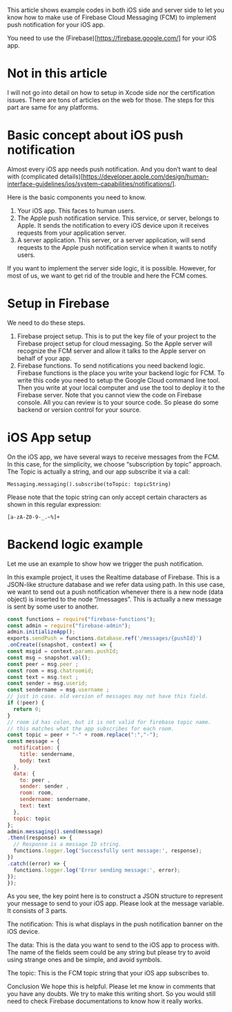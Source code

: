 This article shows example codes in both iOS side and server side to let you know how to make use of Firebase Cloud Messaging (FCM) to implement push notification for your iOS app.

You need to use the (Firebase)[https://firebase.google.com/] for your iOS app.

# Not in this article

I will not go into detail on how to setup in Xcode side nor the certification issues. There are tons of articles on the web for those. The steps for this part are same for any platforms.

# Basic concept about iOS push notification

Almost every iOS app needs push notification. And you don’t want to deal with (complicated details)[https://developer.apple.com/design/human-interface-guidelines/ios/system-capabilities/notifications/].

Here is the basic components you need to know.

1. Your iOS app. This faces to human users.
2. The Apple push notification service. This service, or server, belongs to Apple. It sends the notification to every iOS device upon it receives requests from your application server.
3. A server application. This server, or a server application, will send requests to the Apple push notification service when it wants to notify users.

If you want to implement the server side logic, it is possible. However, for most of us, we want to get rid of the trouble and here the FCM comes.

# Setup in Firebase

We need to do these steps.

1. Firebase project setup. This is to put the key file of your project to the Firebase project setup for cloud messaging. So the Apple server will recognize the FCM server and allow it talks to the Apple server on behalf of your app.
2. Firebase functions. To send notifications you need backend logic. Firebase functions is the place you write your backend logic for FCM. To write this code you need to setup the Google Cloud command line tool. Then you write at your local computer and use the tool to deploy it to the Firebase server. Note that you cannot view the code on Firebase console. All you can review is to your source code. So please do some backend or version control for your source.

# iOS App setup

On the iOS app, we have several ways to receive messages from the FCM. In this case, for the simplicity, we choose “subscription by topic” approach. The Topic is actually a string, and our app subscribe it via a call:

```
Messaging.messaging().subscribe(toTopic: topicString)
```

Please note that the topic string can only accept certain characters as shown in this regular expression:

```
[a-zA-Z0-9-_.~%]+
```

# Backend logic example

Let me use an example to show how we trigger the push notification.

In this example project, it uses the Realtime database of Firebase. This is a JSON-like structure database and we refer data using path. In this use case, we want to send out a push notification whenever there is a new node (data object) is inserted to the node “/messages”. This is actually a new message is sent by some user to another.

```javascript
const functions = require("firebase-functions");
const admin = require("firebase-admin");
admin.initializeApp();
exports.sendPush = functions.database.ref('/messages/{pushId}')
.onCreate((snapshot, context) => {
const msgid = context.params.pushId;
const msg = snapshot.val();
const peer = msg.peer ;
const room = msg.chatroomid;
const text = msg.text ;
const sender = msg.userid;
const sendername = msg.username ;
// just in case. old version of messages may not have this field.
if (!peer) {
  return 0;
}
// room id has colon, but it is not valid for firebase topic name.
// this matches what the app subscribes for each room.
const topic = peer + "-" + room.replace(":","-");
const message = {
  notification: {
    title: sendername,
    body: text
  },
  data: {
    to: peer ,
    sender: sender ,
    room: room,
    sendername: sendername,
    text: text
  },
  topic: topic
};
admin.messaging().send(message)
.then((response) => {
  // Response is a message ID string.
  functions.logger.log('Successfully sent message:', response);
})
.catch((error) => {
  functions.logger.log('Error sending message:', error);
});
});
```

As you see, the key point here is to construct a JSON structure to represent your message to send to your iOS app. Please look at the message variable. It consists of 3 parts.

The notification: This is what displays in the push notification banner on the iOS device.

The data: This is the data you want to send to the iOS app to process with. The name of the fields seem could be any string but please try to avoid using strange ones and be simple, and avoid symbols.

The topic: This is the FCM topic string that your iOS app subscribes to.

Conclusion
We hope this is helpful. Please let me know in comments that you have any doubts. We try to make this writing short. So you would still need to check Firebase documentations to know how it really works.
